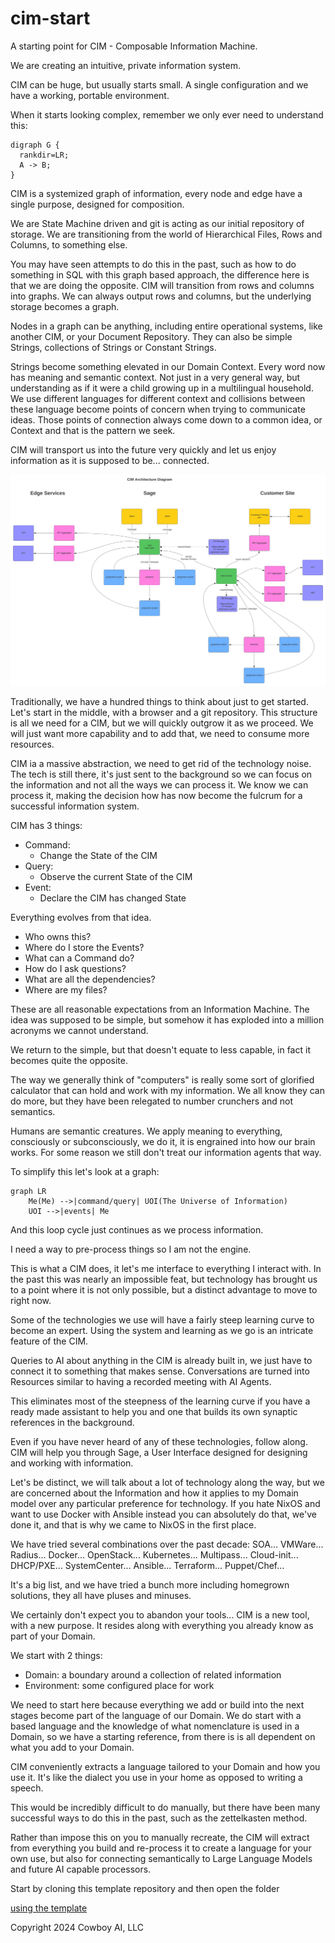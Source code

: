 # cim-start
A starting point for CIM - Composable Information Machine.

We are creating an intuitive, private information system.

CIM can be huge, but usually starts small. A single configuration and we have a working, portable environment.

When it starts looking complex, remember we only ever need to understand this:

```graphviz
digraph G {
  rankdir=LR;
  A -> B;
}
```

CIM is a systemized graph of information, every node and edge have a single purpose, designed for composition. 

We are State Machine driven and git is acting as our initial repository of storage.  We are transitioning from the world of Hierarchical Files, Rows and Columns, to something else. 

You may have seen attempts to do this in the past, such as how to do something in SQL with this graph based approach, the difference here is that we are doing the opposite. CIM will transition from rows and columns into graphs.  We can always output rows and columns, but the underlying storage becomes a graph.

Nodes in a graph can be anything, including entire operational systems, like another CIM, or your Document Repository. They can also be simple Strings, collections of Strings or Constant Strings.

Strings become something elevated in our Domain Context. Every word now has meaning and semantic context. Not just in a very general way, but understanding as if it were a child growing up in a multilingual household. We use different languages for different context and collisions between these language become points of concern when trying to communicate ideas. Those points of connection always come down to a common idea, or Context and that is the pattern we seek.

CIM will transport us into the future very quickly and let us enjoy information as it is supposed to be... connected.

![CIM Architecture](doc/CIMArchitecture.svg)

Traditionally, we have a hundred things to think about just to get started. Let's start in the middle, with a browser and a git repository. This structure is all we need for a CIM, but we will quickly outgrow it as we proceed. We will just want more capability and to add that, we need to consume more resources.

CIM ia a massive abstraction, we need to get rid of the technology noise. The tech is still there, it's just sent to the background so we can focus on the information and not all the ways we can process it.  We know we can process it, making the decision how has now become the fulcrum for a successful information system.

CIM has 3 things:
  - Command: 
    - Change the State of the CIM
  - Query: 
    - Observe the current State of the CIM
  - Event: 
    - Declare the CIM has changed State

Everything evolves from that idea.
  - Who owns this?
  - Where do I store the Events?
  - What can a Command do?
  - How do I ask questions?
  - What are all the dependencies?
  - Where are my files?

These are all reasonable expectations from an Information Machine. The idea was supposed to be simple, but somehow it has exploded into a million acronyms we cannot understand.

We return to the simple, but that doesn't equate to less capable, in fact it becomes quite the opposite.

The way we generally think of "computers" is really some sort of glorified calculator that can hold and work with my information.  We all know they can do more, but they have been relegated to number crunchers and not semantics.

Humans are semantic creatures. We apply meaning to everything, consciously or subconsciously, we do it, it is engrained into how our brain works.  For some reason we still don't treat our information agents that way.

To simplify this let's look at a graph:
```mermaid
graph LR
    Me(Me) -->|command/query| UOI(The Universe of Information)
    UOI -->|events| Me
```

And this loop cycle just continues as we process information.

I need a way to pre-process things so I am not the engine.

This is what a CIM does, it let's me interface to everything I interact with. In the past this was nearly an impossible feat, but technology has brought us to a point where it is not only possible, but a distinct advantage to move to right now.

Some of the technologies we use will have a fairly steep learning curve to become an expert. Using the system and learning as we go is an intricate feature of the CIM.

Queries to AI about anything in the CIM is already built in, we just have to connect it to something that makes sense. Conversations are turned into Resources similar to having a recorded meeting with AI Agents.

This eliminates most of the steepness of the learning curve if you have a ready made assistant to help you and one that builds its own synaptic references in the background.

Even if you have never heard of any of these technologies, follow along. CIM will help you through Sage, a User Interface designed for designing and working with information.

Let's be distinct, we will talk about a lot of technology along the way, but we are concerned about the Information and how it applies to my Domain model over any particular preference for technology. If you hate NixOS and want to use Docker with Ansible instead you can absolutely do that, we've done it, and that is why we came to NixOS in the first place.

We have tried several combinations over the past decade:
SOA...
VMWare...
Radius...
Docker...
OpenStack...
Kubernetes...
Multipass...
Cloud-init...
DHCP/PXE...
SystemCenter...
Ansible...
Terraform...
Puppet/Chef...

It's a big list, and we have tried a bunch more including homegrown solutions, they all have pluses and minuses.

We certainly don't expect you to abandon your tools... CIM is a new tool, with a new purpose. It resides along with everything you already know as part of your Domain.

We start with 2 things:
  - Domain: a boundary around a collection of related information
  - Environment: some configured place for work
  
We need to start here because everything we add or build into the next stages become part of the language of our Domain.  We do start with a based language and the knowledge of what nomenclature is used in a Domain, so we have a starting reference, from there is is all dependent on what you add to your Domain.

CIM conveniently extracts a language tailored to your Domain and how you use it. It's like the dialect you use in your home as opposed to writing a speech.

This would be incredibly difficult to do manually, but there have been many successful ways to do this in the past, such as the zettelkasten method.

Rather than impose this on you to manually recreate, the CIM will extract from everything you build and re-process it to create a language for your own use, but also for connecting semantically to Large Language Models and future AI capable processors.

Start by cloning this template repository and then open the folder

[using the template](./Using_this_template.md)

Copyright 2024 Cowboy AI, LLC